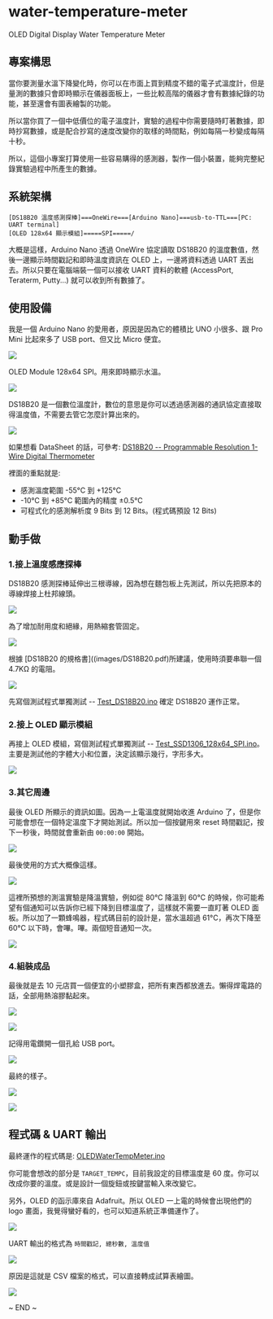 # water-temperature-meter

OLED Digital Display Water Temperature Meter


## 專案構思

當你要測量水溫下降變化時，你可以在市面上買到精度不錯的電子式溫度計，但是量測的數據只會即時顯示在儀器面板上，一些比較高階的儀器才會有數據紀錄的功能，甚至還會有圖表繪製的功能。

所以當你買了一個中低價位的電子溫度計，實驗的過程中你需要隨時盯著數據，即時抄寫數據，或是配合抄寫的速度改變你的取樣的時間點，例如每隔一秒變成每隔十秒。

所以，這個小專案打算使用一些容易購得的感測器，製作一個小裝置，能夠完整紀錄實驗過程中所產生的數據。


## 系統架構


	[DS18B20 溫度感測探棒]===OneWire===[Arduino Nano]===usb-to-TTL===[PC: UART terminal]
	[OLED 128x64 顯示模組]=====SPI=====/


大概是這樣，Arduino Nano 透過 OneWire 協定讀取 DS18B20 的溫度數值，然後一邊顯示時間戳記和即時溫度資訊在 OLED 上，一邊將資料透過 UART 丟出去。所以只要在電腦端裝一個可以接收 UART 資料的軟體 (AccessPort, Teraterm, Putty...) 就可以收到所有數據了。


## 使用設備

我是一個 Arduino Nano 的愛用者，原因是因為它的體積比 UNO 小很多、跟 Pro Mini 比起來多了 USB port、但又比 Micro 便宜。

![](images/NANO.png)

OLED Module 128x64 SPI。用來即時顯示水溫。

![](images/SSD1306.jpg)

DS18B20 是一個數位溫度計，數位的意思是你可以透過感測器的通訊協定直接取得溫度值，不需要去管它怎麼計算出來的。

![](images/DS18B20.jpg)

如果想看 DataSheet 的話，可參考: [DS18B20 -- Programmable Resolution 1-Wire Digital Thermometer ](images/DS18B20.pdf)

裡面的重點就是:

* 感測溫度範圍 -55°C 到 +125°C 
* -10°C 到 +85°C 範圍內的精度 ±0.5°C
* 可程式化的感測解析度 9 Bits 到 12 Bits。(程式碼預設 12 Bits)


## 動手做

### 1.接上溫度感應探棒

DS18B20 感測探棒延伸出三根導線，因為想在麵包板上先測試，所以先把原本的導線焊接上杜邦線頭。

![](images/IMG_E3470.JPG)

為了增加耐用度和絕緣，用熱縮套管固定。

![](images/IMG_E3471.JPG)

根據 [DS18B20 的規格書]((images/DS18B20.pdf)所建議，使用時須要串聯一個 4.7KΩ 的電阻。

![](images/IMG_E3472.JPG)

先寫個測試程式單獨測試 -- [Test_DS18B20.ino](Test_DS18B20/Test_DS18B20.ino) 確定 DS18B20 運作正常。


### 2.接上 OLED 顯示模組

再接上 OLED 模組，寫個測試程式單獨測試 -- [Test_SSD1306_128x64_SPI.ino](Test_SSD1306_128x64_SPI/Test_SSD1306_128x64_SPI.ino)。主要是測試他的字體大小和位置，決定該顯示幾行，字形多大。

![](images/IMG_E3473.JPG)


### 3.其它周邊

最後 OLED 所顯示的資訊如圖。因為一上電溫度就開始收進 Arduino 了，但是你可能會想在一個特定溫度下才開始測試。所以加一個按鍵用來 reset 時間戳記，按下一秒後，時間就會重新由 `00:00:00` 開始。

![](images/IMG_E3474.JPG)

最後使用的方式大概像這樣。

![](images/IMG_E3475.JPG)


這裡所預想的測溫實驗是降溫實驗，例如從 80°C 降溫到 60°C 的時候，你可能希望有個通知可以告訴你已經下降到目標溫度了，這樣就不需要一直盯著 OLED 面板。所以加了一顆蜂鳴器，程式碼目前的設計是，當水溫超過 61°C，再次下降至 60°C 以下時，會嗶。嗶。兩個短音通知一次。

![](images/IMG_E3481.JPG)


### 4.組裝成品 

最後就是去 10 元店買一個便宜的小塑膠盒，把所有東西都放進去。懶得焊電路的話，全部用熱溶膠黏起來。

![](images/IMG_E3486.JPG)

![](images/IMG_E3488.JPG)

記得用電鑽開一個孔給 USB port。

![](images/IMG_E3487.JPG)

最終的樣子。

![](images/IMG_E3489.JPG)

![](images/IMG_E3492.JPG)


## 程式碼 & UART 輸出

最終運作的程式碼是: [OLEDWaterTempMeter.ino](OLEDWaterTempMeter/OLEDWaterTempMeter.ino)

你可能會想改的部分是 `TARGET_TEMPC`，目前我設定的目標溫度是 60 度。你可以改成你要的溫度。或是設計一個旋鈕或按鍵當輸入來改變它。

另外，OLED 的函示庫來自 Adafruit。所以 OLED 一上電的時候會出現他們的 logo 畫面，我覺得蠻好看的，也可以知道系統正準備運作了。

![](images/Adafruit_OLED.jpg)

UART 輸出的格式為 `時間戳記, 總秒數, 溫度值`

![](images/UART_DATA.png)


原因是這就是 CSV 檔案的格式，可以直接轉成試算表繪圖。

![](images/DataChart.png)


~ END ~